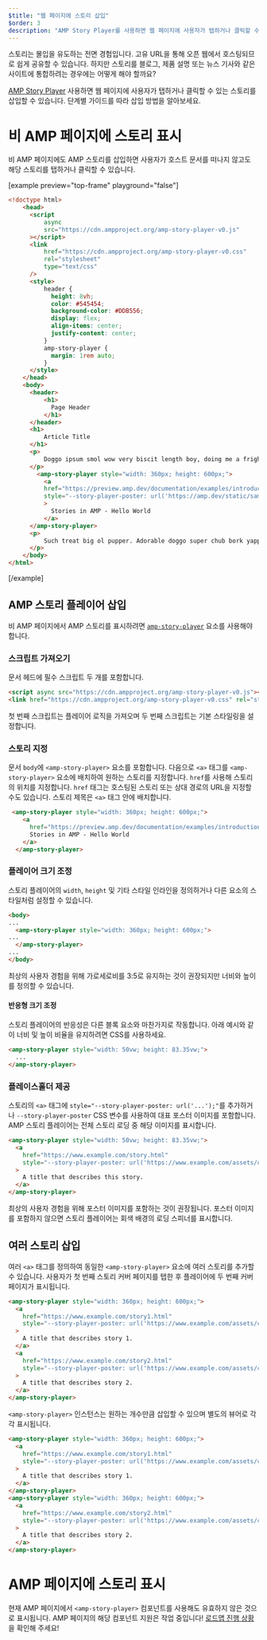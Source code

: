 ```yaml
---
$title: "웹 페이지에 스토리 삽입"
$order: 3
description: "AMP Story Player를 사용하면 웹 페이지에 사용자가 탭하거나 클릭할 수 있는 스토리를 삽입할 수 있습니다. 단계별 가이드를 따라 삽입 방법을 알아보세요."
---
```


스토리는 몰입을 유도하는 전면 경험입니다. 고유 URL을 통해 오픈 웹에서 호스팅되므로 쉽게 공유할 수 있습니다. 하지만 스토리를 블로그, 제품 설명 또는 뉴스 기사와 같은 사이트에 통합하려는 경우에는 어떻게 해야 할까요?

[AMP Story Player](https://github.com/ampproject/amphtml/blob/master/spec/amp-story-player.md) 사용하면 웹 페이지에 사용자가 탭하거나 클릭할 수 있는 스토리를 삽입할 수 있습니다. 단계별 가이드를 따라 삽입 방법을 알아보세요.

# 비 AMP 페이지에 스토리 표시

비 AMP 페이지에도 AMP 스토리를 삽입하면 사용자가 호스트 문서를 떠나지 않고도 해당 스토리를 탭하거나 클릭할 수 있습니다.

[example preview="top-frame" playground="false"]

```html
<!doctype html>
    <head>
      <script
          async
          src="https://cdn.ampproject.org/amp-story-player-v0.js"
      ></script>
      <link
          href="https://cdn.ampproject.org/amp-story-player-v0.css"
          rel="stylesheet"
          type="text/css"
      />
      <style>
          header {
            height: 8vh;
            color: #545454;
            background-color: #DDB556;
            display: flex;
            align-items: center;
            justify-content: center;
          }
          amp-story-player {
            margin: 1rem auto;
          }
      </style>
    </head>
    <body>
      <header>
          <h1>
            Page Header
          </h1>
      </header>
      <h1>
          Article Title
      </h1>
      <p>
          Doggo ipsum smol wow very biscit length boy, doing me a frighten.  Borking doggo doggo heckin dat tungg tho, heckin good boys. Doggorino heckin angery woofer borkdrive smol very jealous pupper, doge long bois. Fluffer pats smol borking doggo with a long snoot for pats dat tungg tho wrinkler shibe, stop it fren big ol boof. Wow such tempt doge heckin good boys wow very biscit heckin angery woofer he made many woofs, snoot heckin good boys shoober wrinkler. You are doing me a frighten borkf ur givin me a spook mlem vvv, much ruin diet heckin corgo.
      </p>
        <amp-story-player style="width: 360px; height: 600px;">
          <a
          href="https://preview.amp.dev/documentation/examples/introduction/stories_in_amp/"
          style="--story-player-poster: url('https://amp.dev/static/samples/img/story_dog2_portrait.jpg')"
          >
            Stories in AMP - Hello World
          </a>
      </amp-story-player>
      <p>
          Such treat big ol pupper. Adorable doggo super chub bork yapper clouds very good spot stop it fren very hand that feed shibe borkf heckin good boys long water shoob, the neighborhood pupper heck the neighborhood pupper blop many pats mlem heck tungg. noodle horse. Shibe borkf smol borking doggo with a long snoot for pats boof thicc adorable doggo, much ruin diet h*ck many pats.
      </p>
    </body>
</html>
```

[/example]

## AMP 스토리 플레이어 삽입

비 AMP 페이지에서 AMP 스토리를 표시하려면 [`amp-story-player`](https://github.com/ampproject/amphtml/blob/master/spec/amp-story-player.md) 요소를 사용해야 합니다.

### 스크립트 가져오기

문서 헤드에 필수 스크립트 두 개를 포함합니다.

```html
<script async src="https://cdn.ampproject.org/amp-story-player-v0.js"></script>
<link href="https://cdn.ampproject.org/amp-story-player-v0.css" rel="stylesheet" type="text/css">
```

첫 번째 스크립트는 플레이어 로직을 가져오며 두 번째 스크립트는 기본 스타일링을 설정합니다.

### 스토리 지정

문서 `body`에 `<amp-story-player>` 요소를 포함합니다. 다음으로 `<a>` 태그를 `<amp-story-player>` 요소에 배치하여 원하는 스토리를 지정합니다. `href`를 사용해 스토리의 위치를 지정합니다. `href` 태그는 호스팅된 스토리 또는 상대 경로의 URL을 지정할 수도 있습니다. 스토리 제목은 `<a>` 태그 안에 배치합니다.

```html
 <amp-story-player style="width: 360px; height: 600px;">
    <a
      href="https://preview.amp.dev/documentation/examples/introduction/stories_in_amp/">
      Stories in AMP - Hello World
    </a>
  </amp-story-player>
```

### 플레이어 크기 조정

스토리 플레이어의 `width`, `height` 및 기타 스타일 인라인을 정의하거나 다른 요소의 스타일처럼 설정할 수 있습니다.

```html
<body>
...
  <amp-story-player style="width: 360px; height: 600px;">
...
  </amp-story-player>
...
</body>
```

최상의 사용자 경험을 위해 가로세로비를 3:5로 유지하는 것이 권장되지만 너비와 높이를 정의할 수 있습니다.

#### 반응형 크기 조정

스토리 플레이어의 반응성은 다른 블록 요소와 마찬가지로 작동합니다. 아래 예시와 같이 너비 및 높이 비율을 유지하려면 CSS를 사용하세요.

```html
<amp-story-player style="width: 50vw; height: 83.35vw;">
  ...
</amp-story-player>
```

### 플레이스홀더 제공

스토리의 `<a>` 태그에 `style="--story-player-poster: url('...');"`를 추가하거나 `--story-player-poster` CSS 변수를 사용하여 대표 포스터 이미지를 포함합니다. AMP 스토리 플레이어는 전체 스토리 로딩 중 해당 이미지를 표시합니다.

```html
<amp-story-player style="width: 50vw; height: 83.35vw;">
  <a
    href="https://www.example.com/story.html"
    style="--story-player-poster: url('https://www.example.com/assets/cover1.html');"
  >
    A title that describes this story.
  </a>
</amp-story-player>
```

최상의 사용자 경험을 위해 포스터 이미지를 포함하는 것이 권장됩니다. 포스터 이미지를 포함하지 않으면 스토리 플레이어는 회색 배경의 로딩 스피너를 표시합니다.

## 여러 스토리 삽입

여러 `<a>` 태그를 정의하여 동일한 `<amp-story-player>` 요소에 여러 스토리를 추가할 수 있습니다. 사용자가 첫 번째 스토리 커버 페이지를 탭한 후 플레이어에 두 번째 커버 페이지가 표시됩니다.

```html
<amp-story-player style="width: 360px; height: 600px;">
  <a
    href="https://www.example.com/story1.html"
    style="--story-player-poster: url('https://www.example.com/assets/cover1.html');"
  >
    A title that describes story 1.
  </a>
  <a
    href="https://www.example.com/story2.html"
    style="--story-player-poster: url('https://www.example.com/assets/cover2.html');"
  >
    A title that describes story 2.
  </a>
</amp-story-player>
```

`<amp-story-player>` 인스턴스는 원하는 개수만큼 삽입할 수 있으며 별도의 뷰어로 각각 표시됩니다.

```html
<amp-story-player style="width: 360px; height: 600px;">
  <a
    href="https://www.example.com/story1.html"
    style="--story-player-poster: url('https://www.example.com/assets/cover1.html');"
  >
    A title that describes story 1.
  </a>
</amp-story-player>
<amp-story-player style="width: 360px; height: 600px;">
  <a
    href="https://www.example.com/story2.html"
    style="--story-player-poster: url('https://www.example.com/assets/cover2.html');"
  >
    A title that describes story 2.
  </a>
</amp-story-player>
```

# AMP 페이지에 스토리 표시

현재 AMP 페이지에서 `<amp-story-player>` 컴포넌트를 사용해도 유효하지 않은 것으로 표시됩니다. AMP 페이지의 해당 컴포넌트 지원은 작업 중입니다! [로드맵 진행 상황](https://github.com/ampproject/amphtml/issues/26308)을 확인해 주세요!

